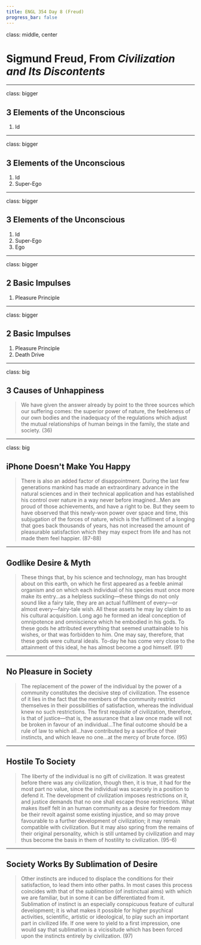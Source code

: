 ```yaml
---
title: ENGL 354 Day 8 (Freud)
progress_bar: false
---
```

class: middle, center
# Sigmund Freud, From *Civilization and Its Discontents*
---
class: bigger
## 3 Elements of the Unconscious

1. Id

---
class: bigger
## 3 Elements of the Unconscious

1. Id
1. Super-Ego

---
class: bigger
## 3 Elements of the Unconscious

1. Id
1. Super-Ego
1. Ego

---
class: bigger
## 2 Basic Impulses

1. Pleasure Principle
---
class: bigger
## 2 Basic Impulses

1. Pleasure Principle
1. Death Drive

---
class: big
## 3 Causes of Unhappiness

> We have given the answer already by point to the three sources which our suffering comes: the superior power of nature, the feebleness of our own bodies and the inadequacy of the regulations which adjust the mutual relationships of human beings in the family, the state and society. (36)
---
class: big
## iPhone Doesn't Make You Happy

> There is also an added factor of disappointment. During the last few generations mankind has made an extraordinary advance in the natural sciences and in their technical application and has established his control over nature in a way never before imagined…Men are proud of those achievements, and have a right to be. But they seem to have observed that this newly-won power over space and time, this subjugation of the forces of nature, which is the fulfilment of a longing that goes back thousands of years, has not increased the amount of pleasurable satisfaction which they may expect from life and has not made them feel happier. (87-88)
---
## Godlike Desire & Myth

> These things that, by his science and technology, man has brought about on this earth, on which he first appeared as a feeble animal organism and on which each individual of his species must once more make its entry…as a helpless suckling—these things do not only sound like a fairy tale, they are an actual fulfilment of every—or almost every—fairy-tale wish. All these assets he may lay claim to as his cultural acquisition. Long ago he formed an ideal conception of omnipotence and omniscience which he embodied in his gods. To these gods he attributed everything that seemed unattainable to his wishes, or that was forbidden to him. One may say, therefore, that these gods were cultural ideals. To-day he has come very close to the attainment of this ideal, he has almost become a god himself. (91)
---
## No Pleasure in Society

> The replacement of the power of the individual by the power of a community constitutes the decisive step of civilization. The essence of it lies in the fact that the members of the community restrict themselves in their possibilities of satisfaction, whereas the individual knew no such restrictions. The first requisite of civilization, therefore, is that of justice—that is, the assurance that a law once made will not be broken in favour of an individual…The final outcome should be a rule of law to which all…have contributed by a sacrifice of their instincts, and which leave no one…at the mercy of brute force. (95)
---
## Hostile To Society

> The liberty of the individual is no gift of civilization. It was greatest before there was any civilization, though then, it is true, it had for the most part no value, since the individual was scarcely in a position to defend it. The development of civilization imposes restrictions on it, and justice demands that no one shall escape those restrictions. What makes itself felt in an human community as a desire for freedom may be their revolt against some existing injustice, and so may prove favourable to a further development of civilization; it may remain compatible with civilization. But it may also spring from the remains of their original personality, which is still untamed by civilization and may thus become the basis in them of hostility to civilization. (95-6)
---
## Society Works By Sublimation of Desire

> Other instincts are induced to displace the conditions for their satisfaction, to lead them into other paths. In most cases this process coincides with that of the *sublimation* (of instinctual aims) with which we are familiar, but in some it can be differentiated from it. Sublimation of instinct is an especially conspicuous feature of cultural development; it is what makes it possible for higher psychical activities, scientific, artistic or ideological, to play such an important part in civilized life. If one were to yield to a first impression, one would say that sublimation is a vicissitude which has been forced upon the instincts entirely by civilization. (97)
